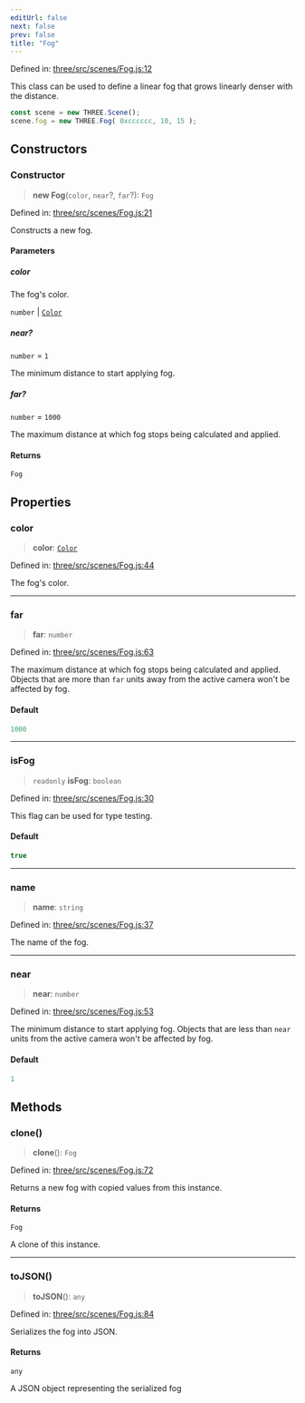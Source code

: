 ```yaml
---
editUrl: false
next: false
prev: false
title: "Fog"
---
```


Defined in: [three/src/scenes/Fog.js:12](https://github.com/DefinitelyMaybe/three-i18n/blob/fa57b79433d1c349ffb23a78727299c8d4190136/three/src/scenes/Fog.js#L12)

This class can be used to define a linear fog that grows linearly denser
with the distance.

```js
const scene = new THREE.Scene();
scene.fog = new THREE.Fog( 0xcccccc, 10, 15 );
```

## Constructors

### Constructor

> **new Fog**(`color`, `near`?, `far`?): `Fog`

Defined in: [three/src/scenes/Fog.js:21](https://github.com/DefinitelyMaybe/three-i18n/blob/fa57b79433d1c349ffb23a78727299c8d4190136/three/src/scenes/Fog.js#L21)

Constructs a new fog.

#### Parameters

##### color

The fog's color.

`number` | [`Color`](/reference/three/classes/color/)

##### near?

`number` = `1`

The minimum distance to start applying fog.

##### far?

`number` = `1000`

The maximum distance at which fog stops being calculated and applied.

#### Returns

`Fog`

## Properties

### color

> **color**: [`Color`](/reference/three/classes/color/)

Defined in: [three/src/scenes/Fog.js:44](https://github.com/DefinitelyMaybe/three-i18n/blob/fa57b79433d1c349ffb23a78727299c8d4190136/three/src/scenes/Fog.js#L44)

The fog's color.

***

### far

> **far**: `number`

Defined in: [three/src/scenes/Fog.js:63](https://github.com/DefinitelyMaybe/three-i18n/blob/fa57b79433d1c349ffb23a78727299c8d4190136/three/src/scenes/Fog.js#L63)

The maximum distance at which fog stops being calculated and applied.
Objects that are more than `far` units away from the active camera won't
be affected by fog.

#### Default

```ts
1000
```

***

### isFog

> `readonly` **isFog**: `boolean`

Defined in: [three/src/scenes/Fog.js:30](https://github.com/DefinitelyMaybe/three-i18n/blob/fa57b79433d1c349ffb23a78727299c8d4190136/three/src/scenes/Fog.js#L30)

This flag can be used for type testing.

#### Default

```ts
true
```

***

### name

> **name**: `string`

Defined in: [three/src/scenes/Fog.js:37](https://github.com/DefinitelyMaybe/three-i18n/blob/fa57b79433d1c349ffb23a78727299c8d4190136/three/src/scenes/Fog.js#L37)

The name of the fog.

***

### near

> **near**: `number`

Defined in: [three/src/scenes/Fog.js:53](https://github.com/DefinitelyMaybe/three-i18n/blob/fa57b79433d1c349ffb23a78727299c8d4190136/three/src/scenes/Fog.js#L53)

The minimum distance to start applying fog. Objects that are less than
`near` units from the active camera won't be affected by fog.

#### Default

```ts
1
```

## Methods

### clone()

> **clone**(): `Fog`

Defined in: [three/src/scenes/Fog.js:72](https://github.com/DefinitelyMaybe/three-i18n/blob/fa57b79433d1c349ffb23a78727299c8d4190136/three/src/scenes/Fog.js#L72)

Returns a new fog with copied values from this instance.

#### Returns

`Fog`

A clone of this instance.

***

### toJSON()

> **toJSON**(): `any`

Defined in: [three/src/scenes/Fog.js:84](https://github.com/DefinitelyMaybe/three-i18n/blob/fa57b79433d1c349ffb23a78727299c8d4190136/three/src/scenes/Fog.js#L84)

Serializes the fog into JSON.

#### Returns

`any`

A JSON object representing the serialized fog
